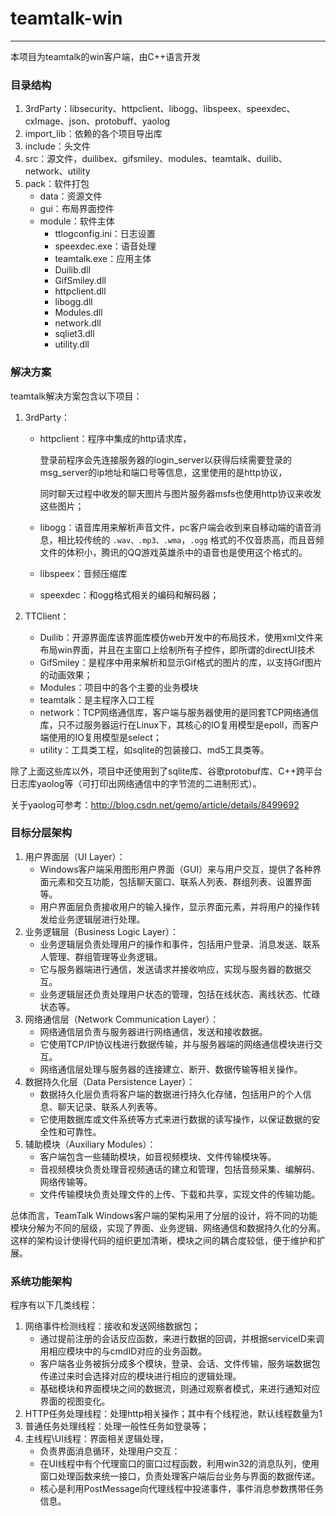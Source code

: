 # teamtalk-win

---

本项目为teamtalk的win客户端，由C++语言开发

### 目录结构

1. 3rdParty：libsecurity、httpclient、libogg、libspeex、speexdec、cxImage、json、protobuff、yaolog
2. import_lib：依赖的各个项目导出库
3. include：头文件
4. src：源文件，duilibex、gifsmiley、modules、teamtalk、duilib、network、utility
5. pack：软件打包
   - data：资源文件
   - gui：布局界面控件
   - module：软件主体
     - ttlogconfig.ini：日志设置
     - speexdec.exe：语音处理
     - teamtalk.exe：应用主体
     - Duilib.dll
     - GifSmiley.dll
     - httpclient.dll
     - libogg.dll
     - Modules.dll
     - network.dll
     - sqliet3.dll
     - utility.dll

### 解决方案

teamtalk解决方案包含以下项目：

1. 3rdParty：

   - httpclient：程序中集成的http请求库，

     登录前程序会先连接服务器的login_server以获得后续需要登录的msg_server的ip地址和端口号等信息，这里使用的是http协议，

     同时聊天过程中收发的聊天图片与图片服务器msfs也使用http协议来收发这些图片；

   - libogg：语音库用来解析声音文件，pc客户端会收到来自移动端的语音消息，相比较传统的 `.wav、.mp3、.wma`，`.ogg` 格式的不仅音质高，而且音频文件的体积小，腾讯的QQ游戏英雄杀中的语音也是使用这个格式的。

   - libspeex：音频压缩库

   - speexdec：和ogg格式相关的编码和解码器；

2. TTClient：

   - Duilib：开源界面库该界面库模仿web开发中的布局技术，使用xml文件来布局win界面，并且在主窗口上绘制所有子控件，即所谓的directUI技术
   - GifSmiley：是程序中用来解析和显示Gif格式的图片的库，以支持Gif图片的动画效果；
   - Modules：项目中的各个主要的业务模块
   - teamtalk：是主程序入口工程
   - network：TCP网络通信库，客户端与服务器使用的是同套TCP网络通信库，只不过服务器运行在Linux下，其核心的IO复用模型是epoll，而客户端使用的IO复用模型是select；
   - utility：工具类工程，如sqlite的包装接口、md5工具类等。

除了上面这些库以外，项目中还使用到了sqlite库、谷歌protobuf库、C++跨平台日志库yaolog等（可打印出网络通信中的字节流的二进制形式）。

关于yaolog可参考：http://blog.csdn.net/gemo/article/details/8499692

### 目标分层架构

1. 用户界面层（UI Layer）：
   - Windows客户端采用图形用户界面（GUI）来与用户交互，提供了各种界面元素和交互功能，包括聊天窗口、联系人列表、群组列表、设置界面等。
   - 用户界面层负责接收用户的输入操作，显示界面元素，并将用户的操作转发给业务逻辑层进行处理。
2. 业务逻辑层（Business Logic Layer）：
   - 业务逻辑层负责处理用户的操作和事件，包括用户登录、消息发送、联系人管理、群组管理等业务逻辑。
   - 它与服务器端进行通信，发送请求并接收响应，实现与服务器的数据交互。
   - 业务逻辑层还负责处理用户状态的管理，包括在线状态、离线状态、忙碌状态等。
3. 网络通信层（Network Communication Layer）：
   - 网络通信层负责与服务器进行网络通信，发送和接收数据。
   - 它使用TCP/IP协议栈进行数据传输，并与服务器端的网络通信模块进行交互。
   - 网络通信层处理与服务器的连接建立、断开、数据传输等相关操作。
4. 数据持久化层（Data Persistence Layer）：
   - 数据持久化层负责将客户端的数据进行持久化存储，包括用户的个人信息、聊天记录、联系人列表等。
   - 它使用数据库或文件系统等方式来进行数据的读写操作，以保证数据的安全性和可靠性。
5. 辅助模块（Auxiliary Modules）：
   - 客户端包含一些辅助模块，如音视频模块、文件传输模块等。
   - 音视频模块负责处理音视频通话的建立和管理，包括音频采集、编解码、网络传输等。
   - 文件传输模块负责处理文件的上传、下载和共享，实现文件的传输功能。

总体而言，TeamTalk Windows客户端的架构采用了分层的设计，将不同的功能模块分解为不同的层级，实现了界面、业务逻辑、网络通信和数据持久化的分离。这样的架构设计使得代码的组织更加清晰，模块之间的耦合度较低，便于维护和扩展。

### 系统功能架构

程序有以下几类线程：

1. 网络事件检测线程：接收和发送网络数据包；
   - 通过提前注册的会话反应函数，来进行数据的回调，并根据serviceID来调用相应模块中的与cmdID对应的业务函数。
   - 客户端各业务被拆分成多个模块，登录、会话、文件传输，服务端数据包传递过来时会选择对应的模块进行相应的逻辑处理。
   - 基础模块和界面模块之间的数据流，则通过观察者模式，来进行通知对应界面的视图变化。
2. HTTP任务处理线程：处理http相关操作；其中有个线程池，默认线程数量为1
3. 普通任务处理线程：处理一般性任务如登录等；
4. 主线程\UI线程：界面相关逻辑处理，
   - 负责界面消息循环，处理用户交互：
   - 在UI线程中有个代理窗口的窗口过程函数，利用win32的消息队列，使用窗口处理函数来统一接口，负责处理客户端后台业务与界面的数据传递。
   - 核心是利用PostMessage向代理线程中投递事件，事件消息参数携带任务信息。





